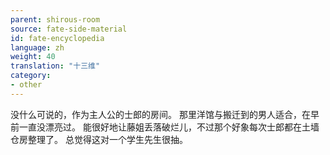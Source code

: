 ```yaml
---
parent: shirous-room
source: fate-side-material
id: fate-encyclopedia
language: zh
weight: 40
translation: "十三维"
category:
- other
---
```


没什么可说的，作为主人公的士郎的房间。
那里洋馆与搬迁到的男人适合，在早前一直没漂亮过。
能很好地让藤姐丢落破烂儿，不过那个好象每次士郎都在土墙仓房整理了。
总觉得这对一个学生先生很抽。
